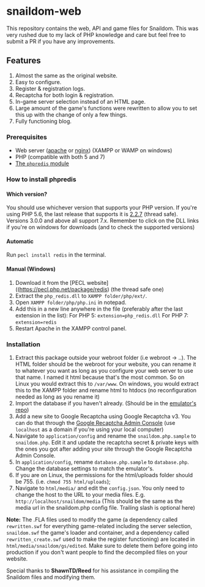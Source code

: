 # snaildom-web

This repository contains the web, API and game files for Snaildom. This was very rushed due to my lack of PHP knowledge and care but feel free to submit a PR if you have any improvements.

## Features
1. Almost the same as the original website.
2. Easy to configure.
3. Register & registration logs.
4. Recaptcha for both login & registration.
5. In-game server selection instead of an HTML page.
6. Large amount of the game's functions were rewritten to allow you to set this up with the change of only a few things.
7. Fully functioning blog.

### Prerequisites
- Web server ([apache](https://httpd.apache.org/) or [nginx](https://www.nginx.com/)) (XAMPP or WAMP on windows)
- PHP (compatible with both 5 and 7)
- [The `phpredis` module](https://github.com/phpredis/phpredis)

### How to install phpredis
#### Which version?
You should use whichever version that supports your PHP version. If you're using PHP 5.6, the last release that supports it is [2.2.7]((https://pecl.php.net/package/redis/2.2.7/windows)) (thread safe). Versions 3.0.0 and above all support 7.x. Remember to click on the DLL links if you're on windows for downloads (and to check the supported versions)
#### Automatic
Run `pecl install redis` in the terminal.
#### Manual (Windows)
1. Download it from the [PECL website]((https://pecl.php.net/package/redis) (the thread safe one)
2. Extract the `php_redis.dll` to `XAMPP folder/php/ext/`.
3. Open `XAMPP folder/php/php.ini` in notepad.
4. Add this in a new line anywhere in the file (preferably after the last extension in the list):
For PHP 5:
`extension=php_redis.dll`
For PHP 7:
`extension=redis`
5. Restart Apache in the XAMPP control panel.

### Installation

1. Extract this package outside your webroot folder (i.e webroot -> ..). The HTML folder should be the webroot for your website, you can rename it to whatever you want as long as you configure your web server to use that name. I named it html because that's the most common. So on Linux you would extract this to `/var/www`. On windows, you would extract this to the XAMPP folder and rename html to htdocs (no reconfiguration needed as long as you rename it)
2. Import the database if you haven't already. (Should be in the [emulator's repo](https://github.com/Pyrodash/snaildom))
3. Add a new site to Google Recaptcha using Google Recaptcha v3. You can do that through the [Google Recaptcha Admin Console](https://www.google.com/recaptcha/admin/) (use `localhost` as a domain if you're using your local computer)
4. Navigate to `application/config` and rename the `snaildom.php.sample` to `snaildom.php`. Edit it and update the recaptcha secret & private keys with the ones you got after adding your site through the Google Recaptcha Admin Console.
6. In `application/config`, rename `database.php.sample` to `database.php`. Change the database settings to match the emulator's.
7. If you are on Linux, the permissions for the html/uploads folder should be 755. (i.e. `chmod 755 html/uploads`);
8. Navigate to `html/media/` and edit the `config.json`. You only need to change the host to the URL to your media files. E.g. `http://localhost/snaildom/media` (This should be the same as the media url in the snaildom.php config file. Trailing slash is optional here)

**Note:** The .FLA files used to modify the game (a dependency called `rewritten.swf` for everything game-related including the server selection, `snaildom.swf` the game's loader and container, and a dependency called `rewritten_create.swf` used to make the register functioning) are located in `html/media/snaildom/gs/edited`. Make sure to delete them before going into production if you don't want people to find the decompiled files on your website.


Special thanks to **ShawnTD/Reed** for his assistance in compiling the Snaildom files and modifying them.